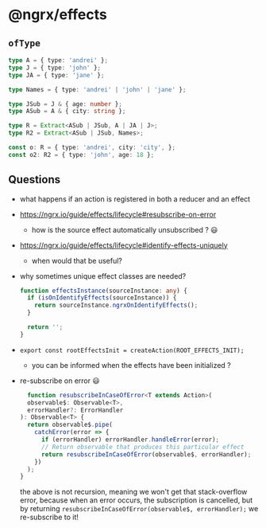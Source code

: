 # @ngrx/effects

## `ofType`

```ts
type A = { type: 'andrei' };
type J = { type: 'john' };
type JA = { type: 'jane' };

type Names = { type: 'andrei' | 'john' | 'jane' };

type JSub = J & { age: number };
type ASub = A & { city: string };

type R = Extract<ASub | JSub, A | JA | J>;
type R2 = Extract<ASub | JSub, Names>;

const o: R = { type: 'andrei', city: 'city', };
const o2: R2 = { type: 'john', age: 18 };
```

## Questions

* what happens if an action is registered in both a reducer and an effect

* https://ngrx.io/guide/effects/lifecycle#resubscribe-on-error
  * how is the source effect automatically unsubscribed ? 😃

* https://ngrx.io/guide/effects/lifecycle#identify-effects-uniquely
  * when would that be useful?

* why sometimes unique effect classes are needed?
  ```ts
  function effectsInstance(sourceInstance: any) {
    if (isOnIdentifyEffects(sourceInstance)) {
      return sourceInstance.ngrxOnIdentifyEffects();
    }

    return '';
  }
  ```

* `export const rootEffectsInit = createAction(ROOT_EFFECTS_INIT);`
  * you can be informed when the effects have been initialized ? 

* re-subscribe on error 😃
  ```ts
    function resubscribeInCaseOfError<T extends Action>(
    observable$: Observable<T>,
    errorHandler?: ErrorHandler
  ): Observable<T> {
    return observable$.pipe(
      catchError(error => {
        if (errorHandler) errorHandler.handleError(error);
        // Return observable that produces this particular effect
        return resubscribeInCaseOfError(observable$, errorHandler);
      })
    );
  }
  ```

  the above is not recursion, meaning we won't get that stack-overflow error, because when an error occurs, the subscription is cancelled, but by returning `resubscribeInCaseOfError(observable$, errorHandler);` we re-subscribe to it! 
